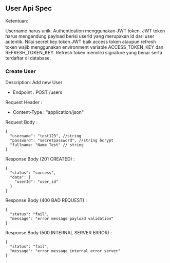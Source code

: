 ## User Api Spec

Ketentuan:

Username harus unik.
Authentication menggunakan JWT token.
JWT token harus mengandung payload berisi userId yang merupakan id dari user autentik.
Nilai secret key token JWT baik access token ataupun refresh token wajib menggunakan environment variable ACCESS_TOKEN_KEY dan REFRESH_TOKEN_KEY.
Refresh token memiliki signature yang benar serta terdaftar di database.

### Create User

Description: Add new User

- Endpoint : POST /users

Request Header :

- Content-Type : "application/json"

Request Body :

```
{
  "username": "test123", //string
  "password": "secretpassword", //string bcrypt
  "fullname: "Name Test" // string
}
```

Response Body (201 CREATED) :

```
{
  "status": "success",
  "data": {
    "userId": "user_id"
  }
}
```

Response Body (400 BAD REQUEST) :

```
{
  "status": "fail",
  "message": "error message payload validation"
}
```

Response Body (500 INTERNAL SERVER ERROR) :

```
{
  "status": "fail",
  "message": "error message internal error server"
}
```

